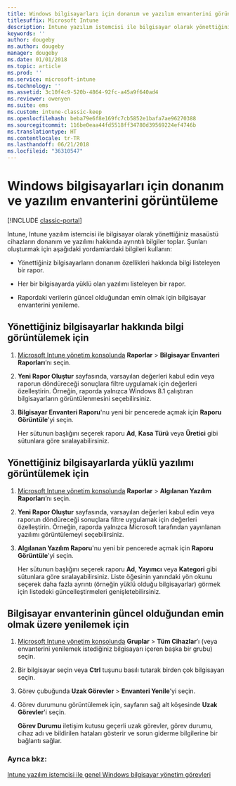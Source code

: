 ```yaml
---
title: Windows bilgisayarları için donanım ve yazılım envanterini görüntüleme
titlesuffix: Microsoft Intune
description: Intune yazılım istemcisi ile bilgisayar olarak yönettiğiniz Windows masaüstü cihazlar hakkında donanım ve yazılım bilgilerini görüntüleme.
keywords: ''
author: dougeby
ms.author: dougeby
manager: dougeby
ms.date: 01/01/2018
ms.topic: article
ms.prod: ''
ms.service: microsoft-intune
ms.technology: ''
ms.assetid: 3c10f4c9-520b-4864-92fc-a45a9f640ad4
ms.reviewer: owenyen
ms.suite: ems
ms.custom: intune-classic-keep
ms.openlocfilehash: beba79e6f8e169fc7cb5852e1bafa7ae96270388
ms.sourcegitcommit: 116be0eaa44fd5518ff34780d39569224ef4746b
ms.translationtype: HT
ms.contentlocale: tr-TR
ms.lasthandoff: 06/21/2018
ms.locfileid: "36310547"
---
```

# <a name="view-hardware-and-software-inventory-for-windows-pcs"></a>Windows bilgisayarları için donanım ve yazılım envanterini görüntüleme

[!INCLUDE [classic-portal](includes/classic-portal.md)]

Intune, Intune yazılım istemcisi ile bilgisayar olarak yönettiğiniz masaüstü cihazların donanım ve yazılımı hakkında ayrıntılı bilgiler toplar. Şunları oluşturmak için aşağıdaki yordamlardaki bilgileri kullanın:

-   Yönettiğiniz bilgisayarların donanım özellikleri hakkında bilgi listeleyen bir rapor.

-   Her bir bilgisayarda yüklü olan yazılımı listeleyen bir rapor.

-   Rapordaki verilerin güncel olduğundan emin olmak için bilgisayar envanterini yenileme.

## <a name="to-display-information-about-pcs-you-manage"></a>Yönettiğiniz bilgisayarlar hakkında bilgi görüntülemek için

1.  [Microsoft Intune yönetim konsolunda](https://manage.microsoft.com/) **Raporlar** &gt; **Bilgisayar Envanteri Raporları**’nı seçin.

2.  **Yeni Rapor Oluştur** sayfasında, varsayılan değerleri kabul edin veya raporun döndüreceği sonuçlara filtre uygulamak için değerleri özelleştirin. Örneğin, raporda yalnızca Windows 8.1 çalıştıran bilgisayarların görüntülenmesini seçebilirsiniz.

3.  **Bilgisayar Envanteri Raporu**'nu yeni bir pencerede açmak için **Raporu Görüntüle**'yi seçin.

    Her sütunun başlığını seçerek raporu **Ad**, **Kasa Türü** veya **Üretici** gibi sütunlara göre sıralayabilirsiniz.

## <a name="to-display-software-installed-on-pcs-you-manage"></a>Yönettiğiniz bilgisayarlarda yüklü yazılımı görüntülemek için

1.  [Microsoft Intune yönetim konsolunda](https://manage.microsoft.com/) **Raporlar** &gt; **Algılanan Yazılım Raporları**’nı seçin.

2.  **Yeni Rapor Oluştur** sayfasında, varsayılan değerleri kabul edin veya raporun döndüreceği sonuçlara filtre uygulamak için değerleri özelleştirin. Örneğin, raporda yalnızca Microsoft tarafından yayınlanan yazılımı görüntülemeyi seçebilirsiniz.

3.  **Algılanan Yazılım Raporu**'nu yeni bir pencerede açmak için **Raporu Görüntüle**'yi seçin.

    Her sütunun başlığını seçerek raporu **Ad**, **Yayımcı** veya **Kategori** gibi sütunlara göre sıralayabilirsiniz. Liste öğesinin yanındaki yön okunu seçerek daha fazla ayrıntı (örneğin yüklü olduğu bilgisayarlar) görmek için listedeki güncelleştirmeleri genişletebilirsiniz.

## <a name="to-refresh-computer-inventory-to-ensure-it-is-current"></a>Bilgisayar envanterinin güncel olduğundan emin olmak üzere yenilemek için

1.  [Microsoft Intune yönetim konsolunda](https://manage.microsoft.com/) **Gruplar** &gt; **Tüm Cihazlar**’ı (veya envanterini yenilemek istediğiniz bilgisayarı içeren başka bir grubu) seçin.

2.  Bir bilgisayar seçin veya **Ctrl** tuşunu basılı tutarak birden çok bilgisayarı seçin.

3.  Görev çubuğunda **Uzak Görevler** &gt; **Envanteri Yenile**’yi seçin.

4.  Görev durumunu görüntülemek için, sayfanın sağ alt köşesinde **Uzak Görevler**'i seçin.

    **Görev Durumu** iletişim kutusu geçerli uzak görevler, görev durumu, cihaz adı ve bildirilen hataları gösterir ve sorun giderme bilgilerine bir bağlantı sağlar.

### <a name="see-also"></a>Ayrıca bkz:

[Intune yazılım istemcisi ile genel Windows bilgisayar yönetim görevleri](common-windows-pc-management-tasks-with-the-microsoft-intune-computer-client.md)